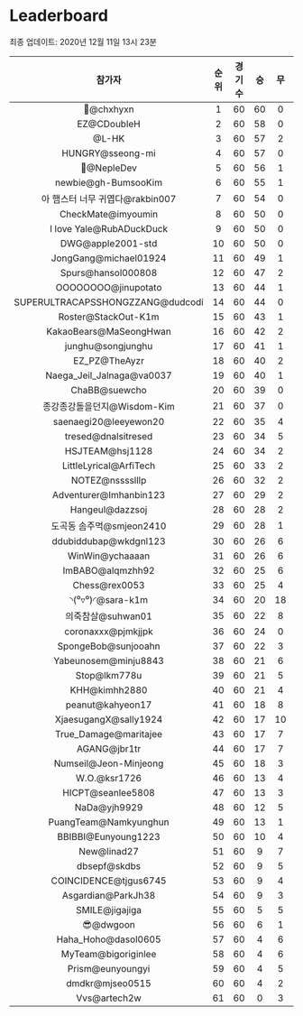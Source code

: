 # Leaderboard
최종 업데이트: 2020년 12월 11일 13시 23분




| 참가자 | 순위 | 경기수 | 승 | 무 | 패 | 승점 |
|:---:|:---:|:---:|:---:|:---:|:---:|:---:|
| 👑@chxhyxn | 1 | 60 | 60 | 0 | 0 | 180 |
| EZ@CDoubleH | 2 | 60 | 58 | 0 | 2 | 174 |
| @L-HK | 3 | 60 | 57 | 2 | 1 | 173 |
| HUNGRY@sseong-mi | 4 | 60 | 57 | 0 | 3 | 171 |
| 💸@NepleDev | 5 | 60 | 56 | 1 | 3 | 169 |
| newbie@gh-BumsooKim | 6 | 60 | 55 | 1 | 4 | 166 |
| 아 햄스터 너무 귀엽다@rakbin007 | 7 | 60 | 54 | 0 | 6 | 162 |
| CheckMate@imyoumin | 8 | 60 | 50 | 0 | 10 | 150 |
| I love Yale@RubADuckDuck | 9 | 60 | 50 | 0 | 10 | 150 |
| DWG@apple2001-std | 10 | 60 | 50 | 0 | 10 | 150 |
| JongGang@michael01924 | 11 | 60 | 49 | 1 | 10 | 148 |
| Spurs@hansol000808 | 12 | 60 | 47 | 2 | 11 | 143 |
| OOOOOOOO@jinupotato | 13 | 60 | 44 | 1 | 15 | 133 |
| SUPERULTRACAPSSHONGZZANG@dudcodi | 14 | 60 | 44 | 0 | 16 | 132 |
| Roster@StackOut-K1m | 15 | 60 | 43 | 1 | 16 | 130 |
| KakaoBears@MaSeongHwan | 16 | 60 | 42 | 2 | 16 | 128 |
| junghu@songjunghu | 17 | 60 | 41 | 1 | 18 | 124 |
| EZ_PZ@TheAyzr | 18 | 60 | 40 | 2 | 18 | 122 |
| Naega_Jeil_Jalnaga@va0037 | 19 | 60 | 40 | 1 | 19 | 121 |
| ChaBB@suewcho | 20 | 60 | 39 | 0 | 21 | 117 |
| 종강종강돌을던지@Wisdom-Kim | 21 | 60 | 37 | 0 | 23 | 111 |
| saenaegi20@leeyewon20 | 22 | 60 | 35 | 4 | 21 | 109 |
| tresed@dnalsitresed | 23 | 60 | 34 | 5 | 21 | 107 |
| HSJTEAM@hsj1128 | 24 | 60 | 34 | 2 | 24 | 104 |
| LittleLyrical@ArfiTech | 25 | 60 | 33 | 2 | 25 | 101 |
| NOTEZ@nsssslllp | 26 | 60 | 32 | 2 | 26 | 98 |
| Adventurer@Imhanbin123 | 27 | 60 | 29 | 2 | 29 | 89 |
| Hangeul@dazzsoj | 28 | 60 | 28 | 2 | 30 | 86 |
| 도곡동 솜주먹@smjeon2410 | 29 | 60 | 28 | 1 | 31 | 85 |
| ddubiddubap@wkdgnl123 | 30 | 60 | 26 | 6 | 28 | 84 |
| WinWin@ychaaaan | 31 | 60 | 26 | 6 | 28 | 84 |
| ImBABO@alqmzhh92 | 32 | 60 | 25 | 6 | 29 | 81 |
| Chess@rex0053 | 33 | 60 | 25 | 4 | 31 | 79 |
| ◝(⁰▿⁰)◜@sara-k1m | 34 | 60 | 20 | 18 | 22 | 78 |
| 의죽참살@suhwan01 | 35 | 60 | 22 | 8 | 30 | 74 |
| coronaxxx@pjmkjjpk | 36 | 60 | 24 | 0 | 36 | 72 |
| SpongeBob@sunjooahn | 37 | 60 | 22 | 3 | 35 | 69 |
| Yabeunosem@minju8843 | 38 | 60 | 21 | 6 | 33 | 69 |
| Stop@lkm778u | 39 | 60 | 21 | 5 | 34 | 68 |
| KHH@kimhh2880 | 40 | 60 | 21 | 4 | 35 | 67 |
| peanut@kahyeon17 | 41 | 60 | 18 | 8 | 34 | 62 |
| XjaesugangX@sally1924 | 42 | 60 | 17 | 10 | 33 | 61 |
| True_Damage@maritajee | 43 | 60 | 17 | 7 | 36 | 58 |
| AGANG@jbr1tr | 44 | 60 | 17 | 7 | 36 | 58 |
| Numseil@Jeon-Minjeong | 45 | 60 | 18 | 3 | 39 | 57 |
| W.O.@ksr1726 | 46 | 60 | 13 | 4 | 43 | 43 |
| HICPT@seanlee5808 | 47 | 60 | 13 | 3 | 44 | 42 |
| NaDa@yjh9929 | 48 | 60 | 12 | 5 | 43 | 41 |
| PuangTeam@Namkyunghun | 49 | 60 | 13 | 1 | 46 | 40 |
| BBIBBI@Eunyoung1223 | 50 | 60 | 10 | 4 | 46 | 34 |
| New@linad27 | 51 | 60 | 9 | 7 | 44 | 34 |
| dbsepf@skdbs | 52 | 60 | 9 | 5 | 46 | 32 |
| COINCIDENCE@tjgus6745 | 53 | 60 | 9 | 4 | 47 | 31 |
| Asgardian@ParkJh38 | 54 | 60 | 9 | 3 | 48 | 30 |
| SMILE@jigajiga | 55 | 60 | 5 | 5 | 50 | 20 |
| 😎@dwgoon | 56 | 60 | 6 | 1 | 53 | 19 |
| Haha_Hoho@dasol0605 | 57 | 60 | 4 | 6 | 50 | 18 |
| MyTeam@bigoriginlee | 58 | 60 | 4 | 6 | 50 | 18 |
| Prism@eunyoungyi | 59 | 60 | 4 | 5 | 51 | 17 |
| dmdkr@mjseo0515 | 60 | 60 | 4 | 2 | 54 | 14 |
| Vvs@artech2w | 61 | 60 | 0 | 3 | 57 | 3 |